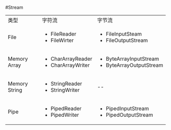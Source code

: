 #Stream

<table>
  <tr>
    <td>类型</td>
    <td>字符流</td>
    <td>字节流</td>
  </tr>
  <tr>
    <td>File</td>
    <td>
      <ul>
        <li>FileReader</li>
        <li>FileWirter</li>
      </ul>
    </td>
    <td>
      <ul>
        <li>FileInputSteam</li>
        <li>FileOutputStream</li>
      </ul>
    </td>
  </tr>
   <tr>
    <td>Memory Array</td>
    <td>
      <ul>
        <li>CharArrayReader</li>
        <li>CharArrayWriter</li>
      </ul>
    </td>
    <td>
      <ul>
        <li>ByteArrayInputStream</li>
        <li>ByteArrayOutputStream</li>
      </ul>
    </td>
  </tr>
   <tr>
    <td>Memory String</td>
    <td>
      <ul>
        <li>StringReader</li>
        <li>StringWriter</li>
      </ul>
    </td>
    <td>
     --
    </td>
  </tr>
   <tr>
    <td>Pipe</td>
    <td>
      <ul>
        <li>PipedReader</li>
        <li>PipedWriter</li>
      </ul>
    </td>
    <td>
      <ul>
        <li>PipedInputStream</li>
        <li>PipedOutputStream</li>
      </ul>
    </td>
  </tr>
</table>
